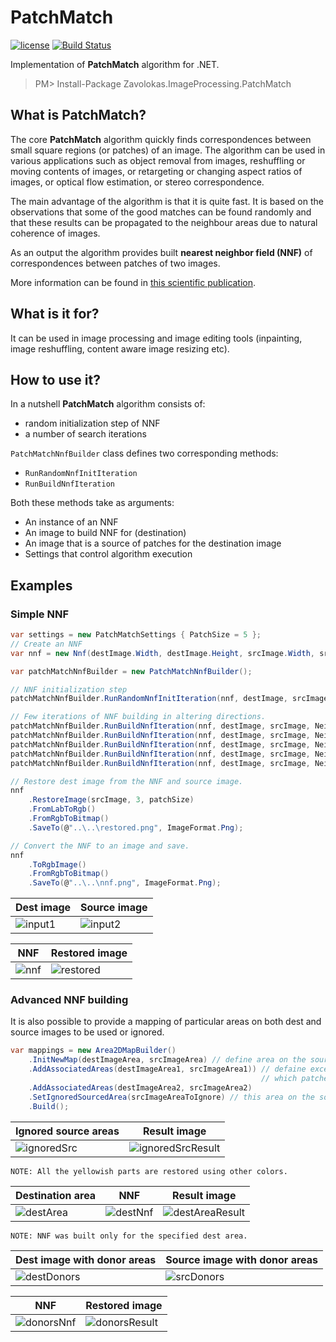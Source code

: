 # PatchMatch
[![license](https://img.shields.io/github/license/mashape/apistatus.svg?style=flat-square)]()
[![Build Status](https://travis-ci.org/zavolokas/PatchMatch.svg?branch=master)](https://travis-ci.org/zavolokas/PatchMatch)

Implementation of **PatchMatch** algorithm for .NET.

> PM> Install-Package Zavolokas.ImageProcessing.PatchMatch

## What is PatchMatch?
The core **PatchMatch** algorithm quickly finds correspondences between small square regions (or patches) of an image. The algorithm can be used in various applications such as object removal from images, reshuffling or moving contents of images, or retargeting or changing aspect ratios of images, or optical flow estimation, or stereo correspondence.

The main advantage of the algorithm is that it is quite fast. It is based on the observations that some of the good matches can be found randomly and that these results can be propagated to the neighbour areas due to natural coherence of images.

As an output the algorithm provides built **nearest neighbor field (NNF)** of correspondences between patches of two images. 

More information can be found in [this scientific publication](http://gfx.cs.princeton.edu/pubs/Barnes_2009_PAR/index.php).

## What is it for?
It can be used in image processing and image editing tools (inpainting, image reshuffling, content aware image resizing etc).

## How to use it?
In a nutshell **PatchMatch** algorithm consists of:
  - random initialization step of NNF
  - a number of search iterations

`PatchMatchNnfBuilder` class defines two corresponding methods:
  - `RunRandomNnfInitIteration`
  - `RunBuildNnfIteration`

Both these methods take as arguments:
  - An instance of an NNF
  - An image to build NNF for (destination)
  - An image that is a source of patches for the destination image
  - Settings that control algorithm execution

## Examples
### Simple NNF

```csharp
var settings = new PatchMatchSettings { PatchSize = 5 };
// Create an NNF
var nnf = new Nnf(destImage.Width, destImage.Height, srcImage.Width, srcImage.Height, settings.PatchSize);

var patchMatchNnfBuilder = new PatchMatchNnfBuilder();

// NNF initialization step
patchMatchNnfBuilder.RunRandomNnfInitIteration(nnf, destImage, srcImage, settings);

// Few iterations of NNF building in altering directions.
patchMatchNnfBuilder.RunBuildNnfIteration(nnf, destImage, srcImage, NeighboursCheckDirection.Forward, settings);
patchMatchNnfBuilder.RunBuildNnfIteration(nnf, destImage, srcImage, NeighboursCheckDirection.Backward, settings);
patchMatchNnfBuilder.RunBuildNnfIteration(nnf, destImage, srcImage, NeighboursCheckDirection.Forward, settings);
patchMatchNnfBuilder.RunBuildNnfIteration(nnf, destImage, srcImage, NeighboursCheckDirection.Backward, settings);
patchMatchNnfBuilder.RunBuildNnfIteration(nnf, destImage, srcImage, NeighboursCheckDirection.Forward, settings);

// Restore dest image from the NNF and source image.
nnf
    .RestoreImage(srcImage, 3, patchSize)
    .FromLabToRgb()
    .FromRgbToBitmap()
    .SaveTo(@"..\..\restored.png", ImageFormat.Png);

// Convert the NNF to an image and save.
nnf
    .ToRgbImage()
    .FromRgbToBitmap()
    .SaveTo(@"..\..\nnf.png", ImageFormat.Png);

```

| Dest image | Source image |
| ----------- | ------ |
| ![input1]   | ![input2]|

| NNF | Restored image|
| -------- | ---------- |
| ![nnf] | ![restored]|

### Advanced NNF building
It is also possible to provide a mapping of particular areas on both dest and source images to be used or ignored.

```csharp
var mappings = new Area2DMapBuilder()
    .InitNewMap(destImageArea, srcImageArea) // define area on the source that is used to get patches for the dest area
    .AddAssociatedAreas(destImageArea1, srcImageArea1)) // defaine exceptional dest area for 
                                                        // which patches should be found in the specified source area
    .AddAssociatedAreas(destImageArea2, srcImageArea2)
    .SetIgnoredSourcedArea(srcImageAreaToIgnore) // this area on the source will be ignored
    .Build();
```

| Ignored source areas | Result image |
| ----------- | ------ |
| ![ignoredSrc]   | ![ignoredSrcResult]|
    NOTE: All the yellowish parts are restored using other colors.

| Destination area | NNF | Result image|
| ----------- | ------ | ------ |
| ![destArea] | ![destNnf] | ![destAreaResult]|
    NOTE: NNF was built only for the specified dest area.

| Dest image with donor areas | Source image with donor areas|
| ----------- | ------ |
| ![destDonors]   | ![srcDonors]|

| NNF | Restored image|
| -------- | ---------- |
| ![donorsNnf] | ![donorsResult]|

[input1]: images/pm1small.png "dest image"
[input2]: images/pm2small.png "source image"
[nnf]:images/nnf.png "NNF"
[restored]: images/restored.png "restored" 
[ignoredSrc]: images/ignoredSrc.png "ignored source areas"
[ignoredSrcResult]: images/ignoredSrcResult.png "restored image"
[destArea]: images/destArea.png "destination area"
[destNnf]: images/destNnf.png "result NNF"
[destAreaResult]: images/destAreaResult.png "restored image"
[destDonors]: images/destDonors.png "dest image with donors"
[srcDonors]: images/srcDonors.png "src image with donors"
[donorsNnf]: images/donorsNnf.png "result NNF"
[donorsResult]: images/donorsResult.png "result image"

